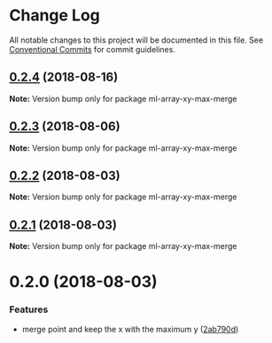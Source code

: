 # Change Log

All notable changes to this project will be documented in this file.
See [Conventional Commits](https://conventionalcommits.org) for commit guidelines.

<a name="0.2.4"></a>
## [0.2.4](https://github.com/mljs/array-xy/compare/ml-array-xy-max-merge@0.2.3...ml-array-xy-max-merge@0.2.4) (2018-08-16)




**Note:** Version bump only for package ml-array-xy-max-merge

<a name="0.2.3"></a>
## [0.2.3](https://github.com/mljs/array-xy/compare/ml-array-xy-max-merge@0.2.2...ml-array-xy-max-merge@0.2.3) (2018-08-06)




**Note:** Version bump only for package ml-array-xy-max-merge

<a name="0.2.2"></a>
## [0.2.2](https://github.com/mljs/array-xy/compare/ml-array-xy-max-merge@0.2.1...ml-array-xy-max-merge@0.2.2) (2018-08-03)




**Note:** Version bump only for package ml-array-xy-max-merge

<a name="0.2.1"></a>
## [0.2.1](https://github.com/mljs/array-xy/compare/ml-array-xy-max-merge@0.2.0...ml-array-xy-max-merge@0.2.1) (2018-08-03)

**Note:** Version bump only for package ml-array-xy-max-merge





<a name="0.2.0"></a>
# 0.2.0 (2018-08-03)


### Features

* merge point and keep the x with the maximum y ([2ab790d](https://github.com/mljs/array-xy/commit/2ab790d))
